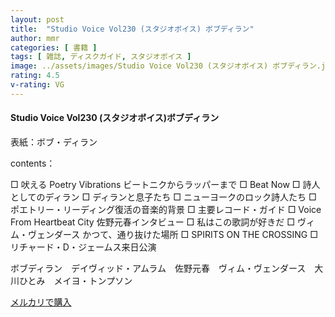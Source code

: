 ```yaml
---
layout: post
title:  "Studio Voice Vol230 (スタジオボイス) ボブディラン"
author: mmr
categories: [ 書籍 ]
tags: [ 雑誌, ディスクガイド, スタジオボイス ]
image: ../assets/images/Studio Voice Vol230 (スタジオボイス) ボブディラン.jpg
rating: 4.5
v-rating: VG
---
```


#### Studio Voice Vol230 (スタジオボイス)ボブディラン

表紙：ボブ・ディラン

contents：

□ 吠える Poetry Vibrations ビートニクからラッパーまで
□ Beat Now
□ 詩人としてのディラン
□ ディランと息子たち
□ ニューヨークのロック詩人たち
□ ポエトリー・リーディング復活の音楽的背景
□ 主要レコード・ガイド
□ Voice From Heartbeat City 佐野元春インタビュー
□ 私はこの歌詞が好きだ
□ ヴィム・ヴェンダース かつて、通り抜けた場所
□ SPIRITS ON THE CROSSING
□ リチャード・D・ジェームス来日公演

ボブディラン　デイヴィッド・アムラム　佐野元春　ヴィム・ヴェンダース　大川ひとみ　メイヨ・トンプソン



[メルカリで購入](https://jp.mercari.com/item/m83378534069)
